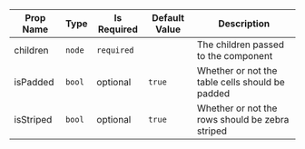 | Prop Name | Type | Is Required | Default Value | Description |
|-|-|-|-|-|
| children| `node`| `required`| | The children passed to the component|
| isPadded| `bool`| optional| `true`| Whether or not the table cells should be padded|
| isStriped| `bool`| optional| `true`| Whether or not the rows should be zebra striped|